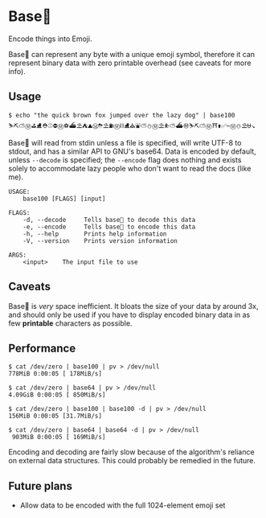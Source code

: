# Base💯

Encode things into Emoji.

Base💯 can represent any byte with a unique emoji symbol, therefore it can
represent binary data with zero printable overhead (see caveats for more info).

## Usage

```
$ echo "the quick brown fox jumped over the lazy dog" | base100
⛷⛏⛅Ⓜ⛳⛸⛑⚾⛔Ⓜ⚽⛴⛱⛺⛰Ⓜ⛈⛱⛽Ⓜ⛓⛸⛪⛲⛅⛄Ⓜ⛱⛹⛅⛴Ⓜ⛷⛏⛅Ⓜ⛩⚱✅✂Ⓜ⛄⛱⛎↘
```

Base💯 will read from stdin unless a file is specified, will write UTF-8 to
stdout, and has a similar API to GNU's base64. Data is encoded by default,
unless `--decode` is specified; the `--encode` flag does nothing and exists
solely to accommodate lazy people who don't want to read the docs (like me).

```
USAGE:
    base100 [FLAGS] [input]

FLAGS:
    -d, --decode     Tells base💯 to decode this data
    -e, --encode     Tells base💯 to encode this data
    -h, --help       Prints help information
    -V, --version    Prints version information

ARGS:
    <input>    The input file to use
```

## Caveats

Base💯 is *very* space inefficient. It bloats the size of your data by around 3x,
and should only be used if you have to display encoded binary data in as few
__printable__ characters as possible.

## Performance

```
$ cat /dev/zero | base100 | pv > /dev/null
778MiB 0:00:05 [ 178MiB/s]

$ cat /dev/zero | base64 | pv > /dev/null
4.09GiB 0:00:05 [ 850MiB/s]

$ cat /dev/zero | base100 | base100 -d | pv > /dev/null
156MiB 0:00:05 [31.7MiB/s]

$ cat /dev/zero | base64 | base64 -d | pv > /dev/null
 903MiB 0:00:05 [ 169MiB/s]
```

Encoding and decoding are fairly slow because of the algorithm's reliance on
external data structures. This could probably be remedied in the future.

## Future plans

- Allow data to be encoded with the full 1024-element emoji set
